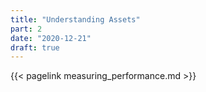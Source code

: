 ```yaml
---
title: "Understanding Assets"
part: 2
date: "2020-12-21"
draft: true
---
```


{{< pagelink measuring_performance.md >}}
